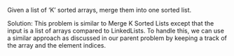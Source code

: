 Given a list of ‘K’ sorted arrays, merge them into one sorted list.

Solution: This problem is similar to Merge K Sorted Lists except that the input is a list of arrays compared to
LinkedLists. To handle this, we can use a similar approach as discussed in our parent problem by keeping a track of
the array and the element indices.